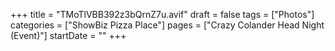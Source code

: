 +++
title = "TMoTlVBB392z3bQrnZ7u.avif"
draft = false
tags = ["Photos"]
categories = ["ShowBiz Pizza Place"]
pages = ["Crazy Colander Head Night (Event)"]
startDate = ""
+++
